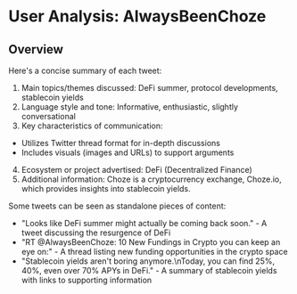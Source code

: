 # User Analysis: AlwaysBeenChoze

## Overview

Here's a concise summary of each tweet:

1. Main topics/themes discussed: DeFi summer, protocol developments, stablecoin yields
2. Language style and tone: Informative, enthusiastic, slightly conversational
3. Key characteristics of communication:
* Utilizes Twitter thread format for in-depth discussions
* Includes visuals (images and URLs) to support arguments
4. Ecosystem or project advertised: DeFi (Decentralized Finance)
5. Additional information: Choze is a cryptocurrency exchange, Choze.io, which provides insights into stablecoin yields.

Some tweets can be seen as standalone pieces of content:

* "Looks like DeFi summer might actually be coming back soon." - A tweet discussing the resurgence of DeFi
* "RT @AlwaysBeenChoze: 10 New Fundings in Crypto you can keep an eye on:" - A thread listing new funding opportunities in the crypto space
* "Stablecoin yields aren't boring anymore.\\nToday, you can find 25%, 40%, even over 70% APYs in DeFi." - A summary of stablecoin yields with links to supporting information